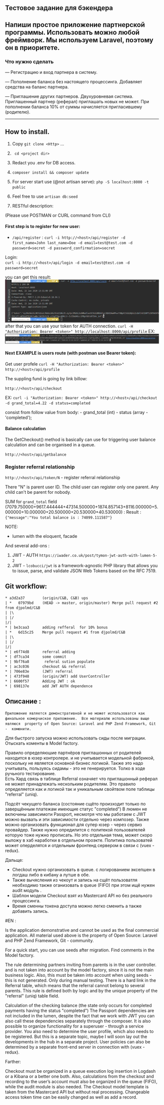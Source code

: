 ## Тестовое задание для бэкендера
 
## Напиши простое приложение партнерской программы. Использовать можно любой фреймворк. Мы используем Laravel, поэтому он в приоритете.
 
### Что нужно сделать
 — Регистрацию и вход партнера в систему.
 
 — Пополнение баланса без настоящего процессинга. Добавляет средства на баланс партнера.
 
 — Приглашение других партнеров. Двухуровневая система. Приглашенный партнер (реферал) приглашать новых не может. При пополнении баланса 10% от суммы начисляется пригласившему (родителю).
 
 -----------------
##  How to  install.

1.  Copy `git clone <Http>` ...
2.  ` cd <project dir>` 
3.  Redact you .env for DB access.
4. `composer install && composer update`
5. For server start use (@not artisan serve): `php -S localhost:8000 -t public` 
6. Feel free to use `artisan db:seed`

6. RESTful description:

(Please use POSTMAN or CURL command from CLI)

#### First step is to register for new user:
 -  `/api/register` : 
    `curl -i http://<host>/api/register -d first_name=John last_name=Doe -d email=test@test.com -d password=secret -d password_confirmation=secret`

Login:  
    `curl -i http://<host>/api/login -d email=test@test.com -d password=secret`
  
  
  you can get this result:
   ![Screen logo](/IMG/screen1.png)
  after that you can use your token for AUTH connection.
    `curl -H "Authorization: Bearer <token>" http://localhost:8000/api/profile`
  EX: ![Screen2](/IMG/screen2.png)
  
 #### Next EXAMPLE is  users route (with postman use Bearer token):
 
 Get user profele
 `curl -H "Authorization: Bearer <token>" http://<host>/api/profile`
   
   The suppling fund is going by link billow: 

   `http://<host>/api/checkout`
  
  EX: `curl -i "Authorization: Bearer <token>" http://<host>/api/checkout -d grand_total=4.22 -d status=completed`
  
   consist from follow value from body:
       - grand_total (int)
       - status  (array - 'completed');
   
   #### Balance calculation 
   The GetCheckout() method is basically can use for triggering user 
   balance calculation and can be organised in a queue.
   
   `http://<host>/api/getbalance`
   
   ### Register referral relationship
   
   `http://<host>/api/token/N`   - register referral relationship
   
   There "N" is parent user ID. The child user  can register only one parent. Any child can't be parent for nobody.
   
   SUM for `grand_total` field
   (7079.750000+9617.444444+47314.500000+1874.857143+8116.000000+5.000000+10.000000+20.500000+20.530000+40.530000) :
   Result :  `{"message":"You total balance is : 74099.111587"}`    
   
NOTE: 
  - lumen with the eloquent, facade 
 
  And several add-ons :
   1. JWT - AUTH `https://iwader.co.uk/post/tymon-jwt-auth-with-lumen-5-2`
   2. JWT - `lcobucci/jwt` is a framework-agnostic PHP library that allows you to issue, parse, and validate JSON Web Tokens based on the RFC 7519. 


## Git workflow:

    * a3d2a37        (origin/C&B, C&B) ups
    | *   07979bd    (HEAD -> master, origin/master) Merge pull request #2 from djpolmd/C&B
    | |\  
    | |/  
    |/|   
    * | be3caa3      adding refferal  for 10% bonus
    | *   6d15c25    Merge pull request #1 from djpolmd/C&B
    | |\  
    | |/  
    |/|   
    * | e6f74d8      referral adding
    * | df7ca34      some commit
    * | 9bf76a8       referal sution populate
    * | ac3c036      checkout && referral
    * | 706e83e      (JWT) referral
    * | 473f948      (origin/JWT) add UserController
    * | 6600f57      Adding JWT : ok
    * | 698137e      add JWT AUTH dependence
    


 ## Описание :
`Приложение является демонстративной и не может использоватся как финальное комерчиское приложение. 
Все материалю использованы выще являюся  property of Open Source: Laravel and PHP Zend Framework, Git -  комюнити.`


Для быстрого запуска можно использовать сиды после миграции.  Отыскать коменты в Model factory.

   Правило определяюшие партнёров приглашонных  от родителей  находится в  юзер контролере. и не учитывается модельной фабрикой, 
поскольку не является основной бизнес логикой. Также это надо учитывать, пользуясь сидамы - это не генерируется. 
Толко в ходе ручьного тестирование. <br>
    Есть Хард связь в таблице Referral означяет что приглашонный  реферал не может принадлежать нескольким родителям.
 Это правило определяется как и логикой так и уникальным свойтвом поле таблицы "referral" (uniq). 

Подсёт чекущего баланса (состояние сщёто произходит только по заверщённым платежам имеющие статус "completed") 
В люмен не включины зависимоти Passport, несмотря что мы работаем с JWT можно вызвать и эти зависимости отдельно через композер. 
Также можно организовать функционал для супер юзер - через сервиз провайдер. Также нужно опредилится с политекой пользователей которую тоже нужно прописать.
 Но это отдельная тема, может скоро выложу в хаб наработки в отдельном проэкте. Политика пользоватей может оперделятся и 
 отдельным фронтенд сервером в связи  с (vuex - redux). 

Дальще: 
- Сheсkout нужно организовать в queue. c логированием эксепшен в логдаш либо в кибану а лутше в обе.
- Также вычясления из чекоут и запись на сщёт пользоватля необходимо также оганизовать в queue (FIFO)
при этом  ищё нужен audit модуль . 
- Шаблон модели Checkout взят из Mastercard API  но без реального процессинга.
- Время сменны токена доступа можно  легко сменить а также добавить запись. 

#EN :

Is the application demonstrative and cannot be used as the final commercial application. All material used above is the property of Open Source: Laravel and PHP Zend Framework, Git - community.

For a quick start, you can use seeds after migration. Find comments in the Model factory.

The rule determining partners inviting from parents is in the user controller. and is not taken into account by the model factory, since it is not the main business logic. Also, this must be taken into account when using seeds  - this is not generated. Only during manual testing. There is a hard link in the Referral table, which means that the referral cannot belong to several parents. This rule is defined both by logic and by the unique property of the "referral" (uniq) table field.

Calculation of the checking balance (the state only occurs for completed payments having the status "completed") The Passport dependencies are not included in the lumen, despite the fact that we work with JWT you can also call these dependencies separately through the composer. It is also possible to organize functionality for a superuser - through a service provider. You also need to determine the user profile, which also needs to be registered. But this is a separate topic, maybe I will soon lay out the developments in the hub in a separate project. User policies can also be determined by a separate front-end server in connection with (vuex - redux).

Farther:

Checkout must be organized in a queue execution log insertion  in Logdash or a Kibana or a better one both.
Also, calculations from the checkout and recording to the user’s account must also be organized in the queue (FIFO), while the audit module is also needed.
The Checkout model template is taken from the Mastercard API but without real processing.
Changeable access token time can be easily changed as well as add a record.
